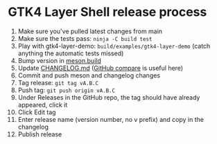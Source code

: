 # GTK4 Layer Shell release process
1. Make sure you've pulled latest changes from main
1. Make sure the tests pass: `ninja -C build test`
1. Play with gtk4-layer-demo: `build/examples/gtk4-layer-demo` (catch anything the automatic tests missed)
1. Bump version in [meson.build](meson.build)
1. Update [CHANGELOG.md](CHANGELOG.md) ([GitHub compare](https://github.com/wmww/gtk4-layer-shell/compare/) is useful here)
1. Commit and push meson and changelog changes
1. Tag release: `git tag vA.B.C`
1. Push tag: `git push origin vA.B.C`
1. Under Releases in the GitHub repo, the tag should have already appeared, click it
1. Click Edit tag
1. Enter release name (version number, no v prefix) and copy in the changelog
1. Publish release
